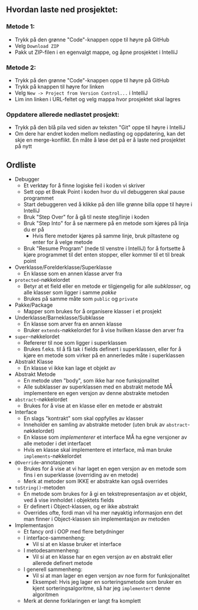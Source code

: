 ## Hvordan laste ned prosjektet:

### Metode 1:
* Trykk på den grønne "Code"-knappen oppe til høyre på GitHub
* Velg `Download ZIP`
* Pakk ut ZIP-filen i en egenvalgt mappe, og åpne prosjektet i IntelliJ

### Metode 2:
* Trykk på den grønne "Code"-knappen oppe til høyre på GitHub
* Trykk på knappen til høyre for linken
* Velg `New -> Project from Version Control...` i IntelliJ
* Lim inn linken i URL-feltet og velg mappa hvor prosjektet skal lagres

### Oppdatere allerede nedlastet prosjekt:
* Trykk på den blå pila ved siden av teksten "Git" oppe til høyre i IntelliJ
* Om dere har endret koden mellom nedlasting og oppdatering, kan det skje en merge-konflikt. En måte å løse det på er å laste ned prosjektet på nytt

## Ordliste
* Debugger
  * Et verktøy for å finne logiske feil i koden vi skriver
  * Sett opp et Break Point i koden hvor du vil debuggeren skal pause programmet
  * Start debuggeren ved å klikke på den lille grønne billa oppe til høyre i IntelliJ
  * Bruk "Step Over" for å gå til neste steg/linje i koden
  * Bruk "Step Into" for å se nærmere på en metode som kjøres på linja du er på
    * Hvis flere metoder kjøres på samme linje, bruk piltastene og enter for å velge metode
  * Bruk "Resume Program" (nede til venstre i IntelliJ) for å fortsette å kjøre programmet til det enten stopper, eller kommer til et til break point
* Overklasse/Forelderklasse/Superklasse
  * En klasse som en annen klasse arver fra
* `protected`-nøkkelordet
  * Betyr at et field eller en metode er tilgjengelig for alle *subklasser*, og alle klasser som ligger i samme *pakke*
  * Brukes på samme måte som `public` og `private`
* Pakke/Package
  * Mapper som brukes for å organisere klasser i et prosjekt
* Underklasse/Barneklasse/Subklasse
  * En klasse som arver fra en annen klasse
  * Bruker `extends`-nøkkelordet for å vise hvilken klasse den arver fra
* `super`-nøkkelordet
  * Refererer til noe som ligger i superklassen
  * Brukes f.eks. til å få tak i fields definert i superklassen, eller for å kjøre en metode som virker på en annerledes måte i superklassen 
* Abstrakt Klasse
  * En klasse vi ikke kan lage et objekt av
* Abstrakt Metode
  * En metode uten "body", som ikke har noe funksjonalitet
  * Alle subklasser av superklassen med en abstrakt metode MÅ implementere en egen versjon av denne abstrakte metoden
* `abstract`-nøkkelordet
  * Brukes for å vise at en klasse eller en metode er abstrakt
* Interface
  * En slags "kontrakt" som skal oppfylles av klasser
  * Inneholder en samling av abstrakte metoder (uten bruk av `abstract`-nøkkelordet)
  * En klasse som *implementerer* et interface MÅ ha egne versjoner av alle metoder i det interfacet
  * Hvis en klasse skal implementere et interface, må man bruke `implements`-nøkkelordet
* `@Override`-annotasjonen
  * Brukes for å vise at vi har laget en egen versjon av en metode som fins i en superklasse (overriding av en metode)
  * Merk at metoder som IKKE er abstrakte kan også overrides
* `toString()`-metoden
  * En metode som brukes for å gi en tekstrepresentasjon av et objekt, ved å vise innholdet i objektets fields
  * Er definert i Object-klassen, og er ikke abstrakt
  * Overrides ofte, fordi man vil ha mer nøyaktig informasjon enn det man finner i Object-klassen sin implementasjon av metoden
* Implementasjon
  * Et fancy ord i OOP med flere betydninger
  * I interface-sammenheng:
    * Vil si at en klasse bruker et interface
  * I metodesammenheng:
    * Vil si at en klasse har en egen versjon av en abstrakt eller allerede definert metode
  * I generell sammenheng:
    * Vil si at man lager en egen versjon av noe form for funksjonalitet
    * Eksempel: Hvis jeg lager en sorteringsmetode som bruker en kjent sorteringsalgoritme, så har jeg `implementert` denne algoritmen
  * Merk at denne forklaringen er langt fra komplett